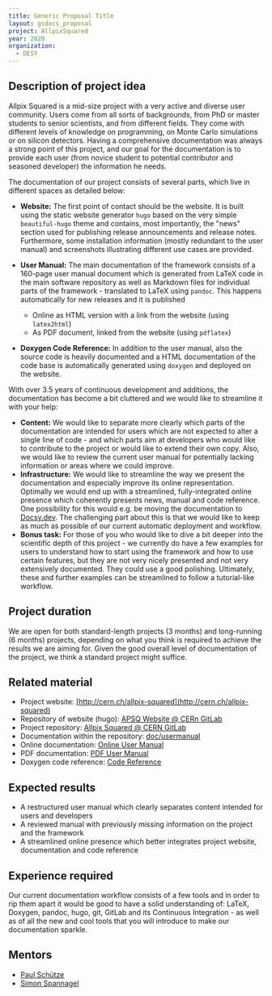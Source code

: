 ```yaml
---
title: Generic Proposal Title
layout: gsdocs_proposal
project: AllpixSquared
year: 2020
organization:
  - DESY
---
```


## Description of project idea

Allpix Squared is a mid-size project with a very active and diverse user community. Users come from all sorts of backgrounds, from PhD or master students to senior scientists, and from different fields. They come with different levels of knowledge on programming, on Monte Carlo simulations or on silicon detectors.
Having a comprehensive documentation was always a strong point of this project, and our goal for the documentation is to provide each user (from novice student to potential contributor and seasoned developer) the information he needs.

The documentation of our project consists of several parts, which live in different spaces as detailed below:

* **Website:** The first point of contact should be the website. It is built using the static website generator `hugo` based on the very simple `beautiful-hugo` theme and contains, most importantly, the "news" section used for publishing release announcements and release notes. Furthermore, some installation information (mostly redundant to the user manual) and screenshots illustrating different use cases are provided.
* **User Manual:** The main documentation of the framework consists of a 160-page user manual document which is generated from LaTeX code in the main software repository as well as Markdown files for individual parts of the framework - translated to LaTeX using `pandoc`. This happens automatically for new releases and it is published
    * Online as HTML version with a link from the website (using `latex2html`)
    * As PDF document, linked from the website (using `pdflatex`)
    
* **Doxygen Code Reference:** In addition to the user manual, also the source code is heavily documented and a HTML documentation of the code base is automatically generated using `doxygen` and deployed on the website.

With over 3.5 years of continuous development and additions, the documentation has become a bit cluttered and we would like to streamline it with your help:

* **Content:** We would like to separate more clearly which parts of the documentation are intended for users which are not expected to alter a single line of code - and which parts aim at developers who would like to contribute to the project or would like to extend their own copy. Also, we would like to review the current user manual for potentially lacking information or areas where we could improve.
* **Infrastructure:** We would like to streamline the way we present the documentation and especially improve its online representation. Optimally we would end up with a streamlined, fully-integrated online presence which coherently presents news, manual and code reference. One possibility for this would e.g. be moving the documentation to [Docsy.dev](https://www.docsy.dev/). The challenging part about this is that we would like to keep as much as possible of our current automatic deployment and workflow.
* **Bonus task:** For those of you who would like to dive a bit deeper into the scientific depth of this project - we currently do have a few examples for users to understand how to start using the framework and how to use certain features, but they are not very nicely presented and not very extensively documented. They could use a good polishing. Ultimately, these and further examples can be streamlined to follow a tutorial-like workflow.

## Project duration

We are open for both standard-length projects (3 months) and long-running (6 months) projects, depending on what you think is required to achieve the results we are aiming for.
Given the good overall level of documentation of the project, we think a standard project might suffice.

## Related material

  * Project website: [http://cern.ch/allpix-squared](http://cern.ch/allpix-squared)
  * Repository of website (hugo): [APSQ Website @ CERn GitLab](https://gitlab.cern.ch/allpix-squared/allpix-squared-website)
  * Project repository: [Allpix Squared @ CERN GitLab](https://gitlab.cern.ch/allpix-squared/allpix-squared)
  * Documentation within the repository: [doc/usermanual](https://gitlab.cern.ch/allpix-squared/allpix-squared/-/tree/master/doc%2Fusermanual)
  * Online documentation: [Online User Manual](https://project-allpix-squared.web.cern.ch/project-allpix-squared/usermanual/allpix-manual.html)
  * PDF documentation: [PDF User Manual](https://project-allpix-squared.web.cern.ch/project-allpix-squared/usermanual/allpix-manual.pdf)
  * Doxygen code reference: [Code Reference](https://project-allpix-squared.web.cern.ch/project-allpix-squared/reference)

## Expected results

* A restructured user manual which clearly separates content intended for users and developers
* A reviewed manual with previously missing information on the project and the framework
* A streamlined online presence which better integrates project website, documentation and code reference

## Experience required
Our current documentation workflow consists of a few tools and in order to rip them apart it would be good to have a solid understanding of:
LaTeX, Doxygen, pandoc, hugo, git, GitLab and its Continuous Integration - as well as of all the new and cool tools that you will introduce to make our documentation sparkle.

## Mentors
  * [Paul Schütze](mailto:paul.schuetze@desy.de)
  * [Simon Spannagel](mailto:simon.spannagel@desy.de)
